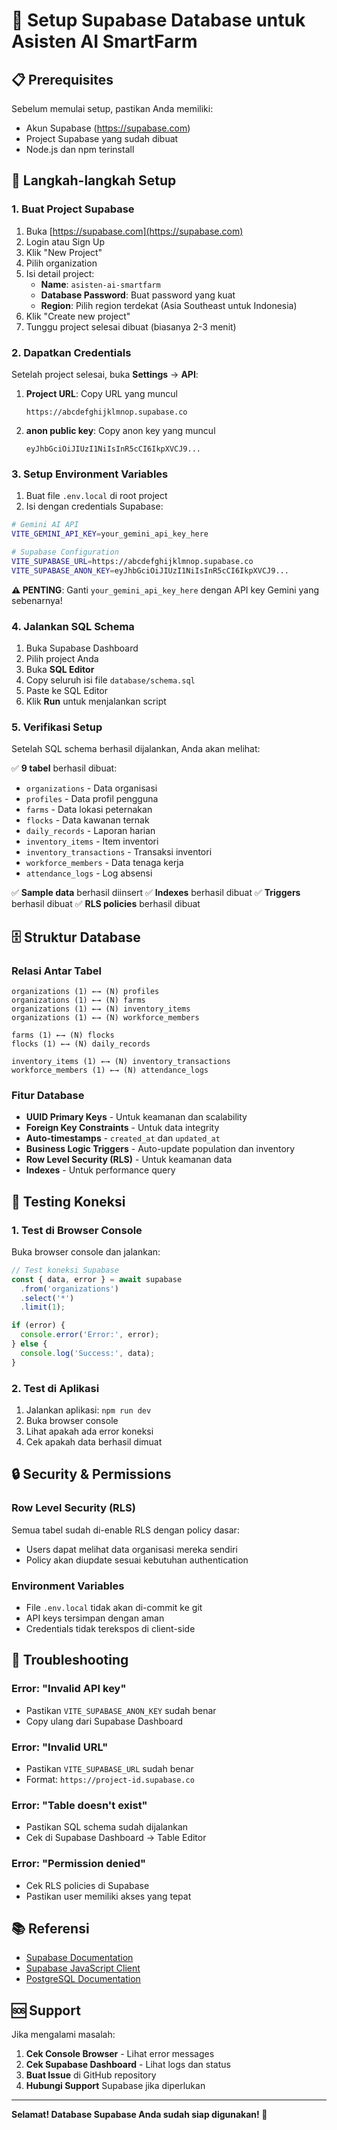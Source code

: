 # 🚀 Setup Supabase Database untuk Asisten AI SmartFarm

## 📋 Prerequisites

Sebelum memulai setup, pastikan Anda memiliki:
- Akun Supabase (https://supabase.com)
- Project Supabase yang sudah dibuat
- Node.js dan npm terinstall

## 🔧 Langkah-langkah Setup

### 1. **Buat Project Supabase**

1. Buka [https://supabase.com](https://supabase.com)
2. Login atau Sign Up
3. Klik "New Project"
4. Pilih organization
5. Isi detail project:
   - **Name**: `asisten-ai-smartfarm`
   - **Database Password**: Buat password yang kuat
   - **Region**: Pilih region terdekat (Asia Southeast untuk Indonesia)
6. Klik "Create new project"
7. Tunggu project selesai dibuat (biasanya 2-3 menit)

### 2. **Dapatkan Credentials**

Setelah project selesai, buka **Settings** → **API**:

1. **Project URL**: Copy URL yang muncul
   ```
   https://abcdefghijklmnop.supabase.co
   ```

2. **anon public key**: Copy anon key yang muncul
   ```
   eyJhbGciOiJIUzI1NiIsInR5cCI6IkpXVCJ9...
   ```

### 3. **Setup Environment Variables**

1. Buat file `.env.local` di root project
2. Isi dengan credentials Supabase:

```bash
# Gemini AI API
VITE_GEMINI_API_KEY=your_gemini_api_key_here

# Supabase Configuration
VITE_SUPABASE_URL=https://abcdefghijklmnop.supabase.co
VITE_SUPABASE_ANON_KEY=eyJhbGciOiJIUzI1NiIsInR5cCI6IkpXVCJ9...
```

**⚠️ PENTING**: Ganti `your_gemini_api_key_here` dengan API key Gemini yang sebenarnya!

### 4. **Jalankan SQL Schema**

1. Buka Supabase Dashboard
2. Pilih project Anda
3. Buka **SQL Editor**
4. Copy seluruh isi file `database/schema.sql`
5. Paste ke SQL Editor
6. Klik **Run** untuk menjalankan script

### 5. **Verifikasi Setup**

Setelah SQL schema berhasil dijalankan, Anda akan melihat:

✅ **9 tabel** berhasil dibuat:
- `organizations` - Data organisasi
- `profiles` - Data profil pengguna
- `farms` - Data lokasi peternakan
- `flocks` - Data kawanan ternak
- `daily_records` - Laporan harian
- `inventory_items` - Item inventori
- `inventory_transactions` - Transaksi inventori
- `workforce_members` - Data tenaga kerja
- `attendance_logs` - Log absensi

✅ **Sample data** berhasil diinsert
✅ **Indexes** berhasil dibuat
✅ **Triggers** berhasil dibuat
✅ **RLS policies** berhasil dibuat

## 🗄️ Struktur Database

### **Relasi Antar Tabel**

```
organizations (1) ←→ (N) profiles
organizations (1) ←→ (N) farms
organizations (1) ←→ (N) inventory_items
organizations (1) ←→ (N) workforce_members

farms (1) ←→ (N) flocks
flocks (1) ←→ (N) daily_records

inventory_items (1) ←→ (N) inventory_transactions
workforce_members (1) ←→ (N) attendance_logs
```

### **Fitur Database**

- **UUID Primary Keys** - Untuk keamanan dan scalability
- **Foreign Key Constraints** - Untuk data integrity
- **Auto-timestamps** - `created_at` dan `updated_at`
- **Business Logic Triggers** - Auto-update population dan inventory
- **Row Level Security (RLS)** - Untuk keamanan data
- **Indexes** - Untuk performance query

## 🧪 Testing Koneksi

### **1. Test di Browser Console**

Buka browser console dan jalankan:

```javascript
// Test koneksi Supabase
const { data, error } = await supabase
  .from('organizations')
  .select('*')
  .limit(1);

if (error) {
  console.error('Error:', error);
} else {
  console.log('Success:', data);
}
```

### **2. Test di Aplikasi**

1. Jalankan aplikasi: `npm run dev`
2. Buka browser console
3. Lihat apakah ada error koneksi
4. Cek apakah data berhasil dimuat

## 🔒 Security & Permissions

### **Row Level Security (RLS)**

Semua tabel sudah di-enable RLS dengan policy dasar:
- Users dapat melihat data organisasi mereka sendiri
- Policy akan diupdate sesuai kebutuhan authentication

### **Environment Variables**

- File `.env.local` tidak akan di-commit ke git
- API keys tersimpan dengan aman
- Credentials tidak terekspos di client-side

## 🚨 Troubleshooting

### **Error: "Invalid API key"**
- Pastikan `VITE_SUPABASE_ANON_KEY` sudah benar
- Copy ulang dari Supabase Dashboard

### **Error: "Invalid URL"**
- Pastikan `VITE_SUPABASE_URL` sudah benar
- Format: `https://project-id.supabase.co`

### **Error: "Table doesn't exist"**
- Pastikan SQL schema sudah dijalankan
- Cek di Supabase Dashboard → Table Editor

### **Error: "Permission denied"**
- Cek RLS policies di Supabase
- Pastikan user memiliki akses yang tepat

## 📚 Referensi

- [Supabase Documentation](https://supabase.com/docs)
- [Supabase JavaScript Client](https://supabase.com/docs/reference/javascript)
- [PostgreSQL Documentation](https://www.postgresql.org/docs/)

## 🆘 Support

Jika mengalami masalah:

1. **Cek Console Browser** - Lihat error messages
2. **Cek Supabase Dashboard** - Lihat logs dan status
3. **Buat Issue** di GitHub repository
4. **Hubungi Support** Supabase jika diperlukan

---

**Selamat! Database Supabase Anda sudah siap digunakan! 🎉**
